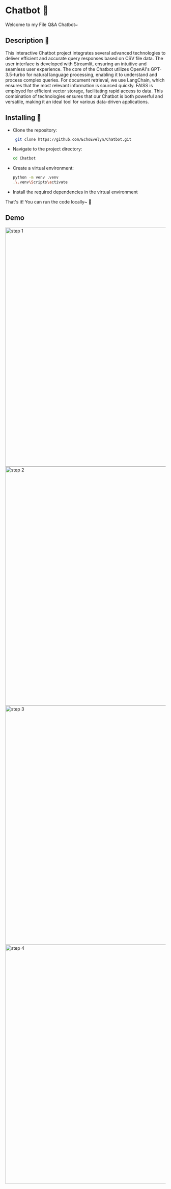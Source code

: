 # Chatbot 🤖

Welcome to my File Q&A Chatbot~

## Description 📒

This interactive Chatbot project integrates several advanced technologies to deliver efficient and accurate query responses based on CSV file data. The user interface is developed with Streamlit, ensuring an intuitive and seamless user experience. The core of the Chatbot utilizes OpenAI's GPT-3.5-turbo for natural language processing, enabling it to understand and process complex queries. For document retrieval, we use LangChain, which ensures that the most relevant information is sourced quickly. FAISS is employed for efficient vector storage, facilitating rapid access to data. This combination of technologies ensures that our Chatbot is both powerful and versatile, making it an ideal tool for various data-driven applications.

## Installing 🚀

- Clone the repository:
  ```bash
   git clone https://github.com/EchoEvelyn/Chatbot.git
- Navigate to the project directory:
  ```bash
  cd Chatbot
- Create a virtual environment:
  ```bash
  python -m venv .venv
  .\.venv\Scripts\activate
- Install the required dependencies in the virtual environment

That's it! You can run the code locally~ 🥳

## Demo

<img src="images/1.png" alt="step 1" width="750"/>
<img src="images/2.png" alt="step 2" width="750"/>
<img src="images/3.png" alt="step 3" width="750"/>
<img src="images/4.png" alt="step 4" width="750"/>
